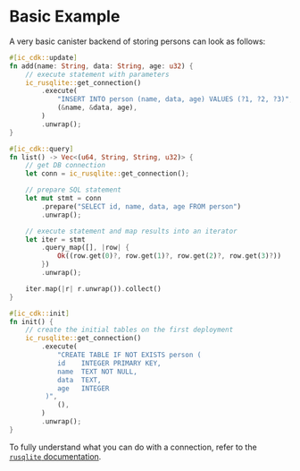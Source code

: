 # Basic Example

A very basic canister backend of storing persons can look as follows:

```rust
#[ic_cdk::update]
fn add(name: String, data: String, age: u32) {
    // execute statement with parameters
    ic_rusqlite::get_connection()
        .execute(
            "INSERT INTO person (name, data, age) VALUES (?1, ?2, ?3)",
            (&name, &data, age),
        )
        .unwrap();
}

#[ic_cdk::query]
fn list() -> Vec<(u64, String, String, u32)> {
    // get DB connection
    let conn = ic_rusqlite::get_connection();

    // prepare SQL statement
    let mut stmt = conn
        .prepare("SELECT id, name, data, age FROM person")
        .unwrap();

    // execute statement and map results into an iterator
    let iter = stmt
        .query_map([], |row| {
            Ok((row.get(0)?, row.get(1)?, row.get(2)?, row.get(3)?))
        })
        .unwrap();

    iter.map(|r| r.unwrap()).collect()
}

#[ic_cdk::init]
fn init() {
    // create the initial tables on the first deployment
    ic_rusqlite::get_connection()
        .execute(
            "CREATE TABLE IF NOT EXISTS person (
            id    INTEGER PRIMARY KEY,
            name  TEXT NOT NULL,
            data  TEXT,
            age   INTEGER
         )",
            (),
        )
        .unwrap();
}
```

To fully understand what you can do with a connection, refer to the [`rusqlite` documentation](https://docs.rs/rusqlite/latest/rusqlite/).
